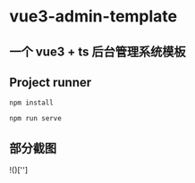 # vue3-admin-template

## 一个 vue3 + ts 后台管理系统模板

## Project runner
```
npm install

npm run serve
```

## 部分截图
!()['']


